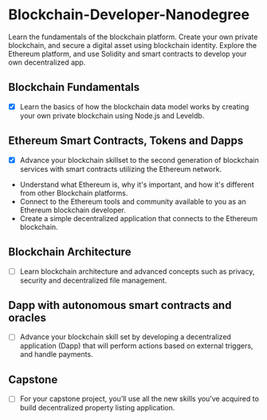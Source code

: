 # Blockchain-Developer-Nanodegree

Learn the fundamentals of the blockchain platform. Create your own private blockchain, and secure a digital asset using blockchain identity. Explore the Ethereum platform, and use Solidity and smart contracts to develop your own decentralized app.

## Blockchain Fundamentals

- [x] Learn the basics of how the blockchain data model works by creating your own private blockchain using Node.js and Leveldb.

## Ethereum Smart Contracts, Tokens and Dapps

- [x] Advance your blockchain skillset to the second generation of blockchain services with smart contracts utilizing the Ethereum network.
- Understand what Ethereum is, why it's important, and how it's different from other Blockchain platforms.
- Connect to the Ethereum tools and community available to you as an Ethereum blockchain developer.
- Create a simple decentralized application that connects to the Ethereum blockchain.

## Blockchain Architecture

- [ ] Learn blockchain architecture and advanced concepts such as privacy, security and decentralized file management.

## Dapp with autonomous smart contracts and oracles

- [ ] Advance your blockchain skill set by developing a decentralized application (Dapp) that will perform actions based on external triggers, and handle payments.

## Capstone

- [ ] For your capstone project, you’ll use all the new skills you’ve acquired to build decentralized property listing application.
